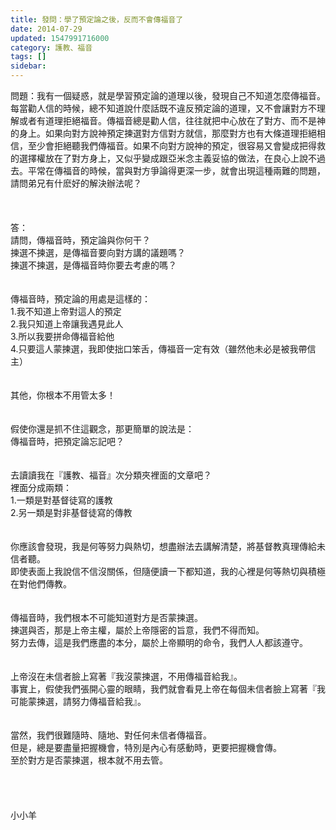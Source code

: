 ```yaml
---
title: 發問：學了預定論之後，反而不會傳福音了
date: 2014-07-29
updated: 1547991716000
category: 護教、福音
tags: []
sidebar: 
---
```


<p>問題：我有一個疑惑，就是學習預定論的道理以後，發現自己不知道怎麼傳福音。每當勸人信的時候，總不知道說什麼話既不違反預定論的道理，又不會讓對方不理解或者有道理拒絕福音。傳福音總是勸人信，往往就把中心放在了對方、而不是神的身上。如果向對方說神預定揀選對方信對方就信，那麼對方也有大條道理拒絕相信，至少會拒絕聽我們傳福音。如果不向對方說神的預定，很容易又會變成把得救的選擇權放在了對方身上，又似乎變成跟亞米念主義妥協的做法，在良心上說不過去。平常在傳福音的時候，當與對方爭論得更深一步，就會出現這種兩難的問題，請問弟兄有什麽好的解決辦法呢？<br/><!--more--><br/><br/><br/>答：<br/>請問，傳福音時，預定論與你何干？<br/>揀選不揀選，是傳福音要向對方講的議題嗎？<br/>揀選不揀選，是傳福音時你要去考慮的嗎？<br/> <br/><br/>傳福音時，預定論的用處是這樣的：<br/>1.我不知道上帝對這人的預定<br/>2.我只知道上帝讓我遇見此人<br/>3.所以我要拼命傳福音給他<br/>4.只要這人蒙揀選，我即使拙口笨舌，傳福音一定有效（雖然他未必是被我帶信主）<br/> <br/><br/>其他，你根本不用管太多！<br/> <br/><br/>假使你還是抓不住這觀念，那更簡單的說法是：<br/>傳福音時，把預定論忘記吧？<br/> <br/> <br/>去讀讀我在『護教、福音』次分類夾裡面的文章吧？<br/>裡面分成兩類：<br/>1.一類是對基督徒寫的護教<br/>2.另一類是對非基督徒寫的傳教<br/> <br/><br/>你應該會發現，我是何等努力與熱切，想盡辦法去講解清楚，將基督教真理傳給未信者聽。<br/>即使表面上我說信不信沒關係，但隨便讀一下都知道，我的心裡是何等熱切與積極在對他們傳教。<br/> <br/><br/>傳福音時，我們根本不可能知道對方是否蒙揀選。<br/>揀選與否，那是上帝主權，屬於上帝隱密的旨意，我們不得而知。<br/>努力去傳，這是我們應盡的本分，屬於上帝顯明的命令，我們人人都該遵守。<br/><br/><br/>上帝沒在未信者臉上寫著『我沒蒙揀選，不用傳福音給我』。<br/>事實上，假使我們張開心靈的眼睛，我們就會看見上帝在每個未信者臉上寫著『我可能蒙揀選，請努力傳福音給我』。<br/><br/><br/>當然，我們很難隨時、隨地、對任何未信者傳福音。<br/>但是，總是要盡量把握機會，特別是內心有感動時，更要把握機會傳。<br/>至於對方是否蒙揀選，根本就不用去管。<br/><br/><br/><br/><br/>小小羊<br/><br/><br/><br/><br/>
</p>